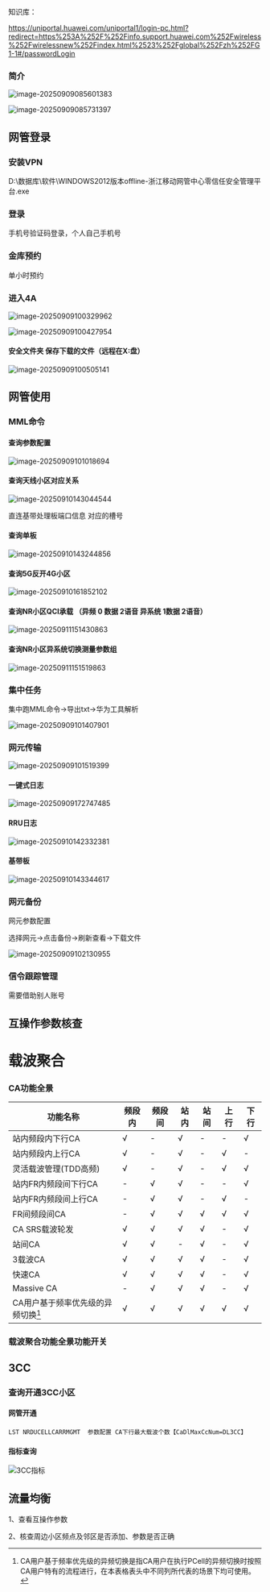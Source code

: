 知识库：

https://uniportal.huawei.com/uniportal1/login-pc.html?redirect=https%253A%252F%252Finfo.support.huawei.com%252Fwireless%252Fwirelessnew%252Findex.html%2523%252Fglobal%252Fzh%252FG1-1#/passwordLogin

### 简介

![image-20250909085601383](imge/文档.assets/image-20250909085601383.png)

![image-20250909085731397](imge/文档.assets/image-20250909085731397.png)

## 网管登录

### 安装VPN

D:\数据库\软件\WINDOWS2012版本offline-浙江移动网管中心零信任安全管理平台.exe

### 登录

手机号验证码登录，个人自己手机号

### 金库预约

单小时预约

### 进入4A

![image-20250909100329962](imge/文档.assets/image-20250909100329962.png)

![image-20250909100427954](imge/文档.assets/image-20250909100427954.png)

#### 安全文件夹 保存下载的文件（远程在X:盘）

![image-20250909100505141](imge/文档.assets/image-20250909100505141.png)

## 网管使用

### MML命令

#### 查询参数配置

![image-20250909101018694](imge/文档.assets/image-20250909101018694.png)

#### 查询天线小区对应关系

![image-20250910143044544](imge/文档.assets/image-20250910143044544.png)

直连基带处理板端口信息 对应的槽号



#### 查询单板

![image-20250910143244856](imge/文档.assets/image-20250910143244856.png)

#### 查询5G反开4G小区

![image-20250910161852102](imge/文档.assets/image-20250910161852102.png)



#### 查询NR小区QCI承载 （异频 0 数据 2语音 异系统 1数据 2语音）

![image-20250911151430863](imge/文档.assets/image-20250911151430863.png)

#### 查询NR小区异系统切换测量参数组

![image-20250911151519863](imge/文档.assets/image-20250911151519863.png)

### 集中任务

集中跑MML命令->导出txt->华为工具解析

![image-20250909101407901](imge/文档.assets/image-20250909101407901.png)

### 网元传输

![image-20250909101519399](imge/文档.assets/image-20250909101519399.png)

#### 一键式日志

![image-20250909172747485](imge/文档.assets/image-20250909172747485.png)

#### RRU日志

![image-20250910142332381](imge/文档.assets/image-20250910142332381.png)

#### 基带板

![image-20250910143344617](imge/文档.assets/image-20250910143344617.png)

### 网元备份

网元参数配置

选择网元->点击备份->刷新查看->下载文件

![image-20250909102130955](imge/文档.assets/image-20250909102130955.png)

### 信令跟踪管理

需要借助别人账号

## 互操作参数核查

# 载波聚合

### CA功能全景

| 功能名称                           | 频段内 | 频段间 | 站内 | 站间 | 上行 | 下行 |
| ---------------------------------- | ------ | ------ | ---- | ---- | ---- | ---- |
| 站内频段内下行CA                   | √      | -      | √    | -    | -    | √    |
| 站内频段内上行CA                   | √      | -      | √    | -    | √    | -    |
| 灵活载波管理(TDD高频)              | √      | -      | √    | -    | √    | √    |
| 站内FR内频段间下行CA               | -      | √      | √    | -    | -    | √    |
| 站内FR内频段间上行CA               | -      | √      | √    | -    | √    | -    |
| FR间频段间CA                       | -      | √      | √    | √    | √    | √    |
| CA SRS载波轮发                     | √      | √      | √    | √    | -    | √    |
| 站间CA                             | √      | √      | -    | √    | -    | √    |
| 3载波CA                            | √      | √      | √    | √    | -    | √    |
| 快速CA                             | √      | √      | √    | √    | -    | √    |
| Massive CA                         | -      | √      | √    | √    | -    | √    |
| CA用户基于频率优先级的异频切换[^a] | √      | √      | √    | √    | √    | √    |
[^a]:CA用户基于频率优先级的异频切换是指CA用户在执行PCell的异频切换时按照CA用户特有的流程进行，在本表格表头中不同列所代表的场景下均可使用。

### 载波聚合功能全景功能开关



## 3CC















### 查询开通3CC小区

#### 网管开通

```
LST NRDUCELLCARRMGMT  参数配置 CA下行最大载波个数【CaDlMaxCcNum=DL3CC】
```

#### 指标查询

![3CC指标](imge/文档.assets/3CC指标.jpg)

## 流量均衡

1、查看互操作参数

2、核查周边小区频点及邻区是否添加、参数是否正确

[^a]: